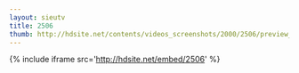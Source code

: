 ```yaml
---
layout: sieutv
title: 2506
thumb: http://hdsite.net/contents/videos_screenshots/2000/2506/preview_360p.mp4.jpg
---
```

{% include iframe src='http://hdsite.net/embed/2506' %}
 
